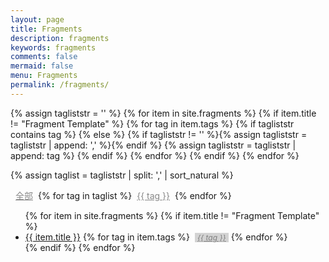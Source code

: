 ```yaml
---
layout: page
title: Fragments
description: fragments
keywords: fragments
comments: false
mermaid: false
menu: Fragments
permalink: /fragments/
---
```


{% assign tagliststr = '' %}
{% for item in site.fragments %}
{% if item.title != "Fragment Template" %}
  {% for tag in item.tags %}
    {% if tagliststr contains tag %}
    {% else %}
      {% if tagliststr != '' %}{% assign tagliststr = tagliststr | append: ',' %}{% endif %}
      {% assign tagliststr = tagliststr | append: tag %}
    {% endif %}
  {% endfor %}
{% endif %}
{% endfor %}

{% assign taglist = tagliststr | split: ',' | sort_natural %}

<a href="{{ site.url }}/fragments/" style="color:#888;display:inline-block;margin:0 8px;">全部</a>{% for tag in taglist %}<a href="{{ site.url }}/fragments/?tag={{ tag }}" style="color:#888;display:inline-block;margin:0 8px;">{{ tag }}</a>{% endfor %}

<ul class="listing">
{% for item in site.fragments %}
{% if item.title != "Fragment Template" %}
<li class="listing-item" tags="{% for tag in item.tags %}{{ tag }} {% endfor %}">
  <a href="{{ site.url }}{{ item.url }}">{{ item.title }}</a>
  {% for tag in item.tags %}
  <a style="font-size:12px;color:gray;font-style:italic;display:inline-block;margin:0 0 0 4px;padding:0 4px;background-color:lightgray;" href="{{ site.url }}/fragments/?tag={{ tag }}" title="{{ tag }}">{{ tag }}</a>
  {% endfor %}
</li>
{% endif %}
{% endfor %}
</ul>

<script>
jQuery(function() {
    function getUrlParam(name) {
        var reg = new RegExp("(^|&)" + name + "=([^&]*)(&|$)");
        var r = window.location.search.substr(1).match(reg);
        if (r != null) return r[2]; return null;
    }

    var tag = getUrlParam('tag');
    if (tag == undefined || tag === '') {
        return;
    }

    $(".listing-item").each(function() {
        if ($(this).attr('tags').indexOf(tag) < 0) {
            $(this).css('display', 'none');
        }
    });

});
</script>
